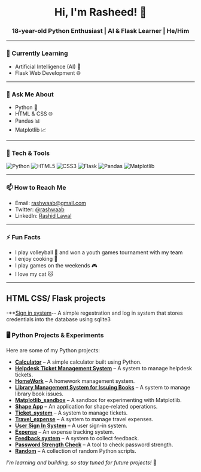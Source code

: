 <h1 align="center">Hi, I'm Rasheed! 👋</h1>
<h3 align="center">18-year-old Python Enthusiast | AI & Flask Learner | He/Him</h3>

---

### 🌱 Currently Learning
- Artificial Intelligence (AI) 🤖  
- Flask Web Development 🌐  

---

### 💬 Ask Me About
- Python 🐍  
- HTML & CSS 🌐  
- Pandas 📊  
- Matplotlib 📈  

---

### 🔧 Tech & Tools
![Python](https://img.shields.io/badge/Python-3776AB?style=for-the-badge&logo=python&logoColor=white)
![HTML5](https://img.shields.io/badge/HTML5-E34F26?style=for-the-badge&logo=html5&logoColor=white)
![CSS3](https://img.shields.io/badge/CSS3-1572B6?style=for-the-badge&logo=css3&logoColor=white)
![Flask](https://img.shields.io/badge/Flask-000000?style=for-the-badge&logo=flask&logoColor=white)
![Pandas](https://img.shields.io/badge/Pandas-150458?style=for-the-badge&logo=pandas&logoColor=white)
![Matplotlib](https://img.shields.io/badge/Matplotlib-11557C?style=for-the-badge&logo=matplotlib&logoColor=white)


---

### 📫 How to Reach Me
- Email: <a href="mailto:rashwaab@gmail.com">rashwaab@gmail.com</a>  
- Twitter: [@rashwaab](https://twitter.com/rashwaab)  
- LinkedIn: [Rashid Lawal](https://www.linkedin.com/in/rashid-lawal-635a67382/)

---

### ⚡ Fun Facts
- I play volleyball 🏐 and won a youth games tournament with my team  
- I enjoy cooking 🍳  
- I play games on the weekends 🎮  
- I love my cat 🐱

---
## HTML CSS/ Flask projects 
-**[Sign in system](https://github.com/rashwab/flask)-- A simple regestration and log in system that stores credentials into the database using sqlite3 


### 🖥️ Python Projects & Experiments
Here are some of my Python projects:

- **[Calculator](https://github.com/rashwab/py/tree/main/Calculator)** – A simple calculator built using Python.  
- **[Helpdesk Ticket Management System](https://github.com/rashwab/py/tree/main/Helpdesk%20Ticket%20Management%20System)** – A system to manage helpdesk tickets.  
- **[HomeWork](https://github.com/rashwab/py/tree/main/HomeWork)** – A homework management system.  
- **[Library Management System for Issuing Books](https://github.com/rashwab/py/tree/main/Library%20Management%20System%20for%20Issuing%20Books)** – A system to manage library book issues.  
- **[Matplotlib_sandbox](https://github.com/rashwab/py/tree/main/Matplotlib_sandbox)** – A sandbox for experimenting with Matplotlib.  
- **[Shape App](https://github.com/rashwab/py/tree/main/Shape%20App)** – An application for shape-related operations.  
- **[Ticket_system](https://github.com/rashwab/py/tree/main/Ticket_system)** – A system to manage tickets.  
- **[Travel_expense](https://github.com/rashwab/py/tree/main/Travel_expense)** – A system to manage travel expenses.  
- **[User Sign In System](https://github.com/rashwab/py/tree/main/User%20Sign%20In%20System)** – A user sign-in system.  
- **[Expense](https://github.com/rashwab/py/tree/main/expense)** – An expense tracking system.  
- **[Feedback system](https://github.com/rashwab/py/tree/main/feedback%20system)** – A system to collect feedback.  
- **[Password Strength Check](https://github.com/rashwab/py/tree/main/password_strength_check)** – A tool to check password strength.  
- **[Random](https://github.com/rashwab/py/tree/main/random)** – A collection of random Python scripts.  

*I’m learning and building, so stay tuned for future projects!* 🚀
